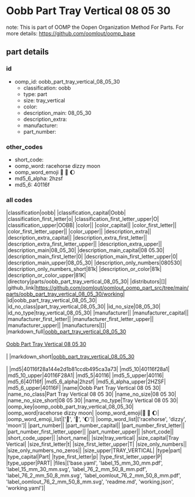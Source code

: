 # Oobb Part Tray Vertical 08 05 30  

note: This is part of OOMP the Oopen Organization Method For Parts. For more details: https://github.com/oomlout/oomp_base

##  part details





### id
* oomp_id: oobb_part_tray_vertical_08_05_30
  * classification: oobb
  * type: part
  * size: tray_vertical
  * color: 
  * description_main: 08_05_30
  * description_extra: 
  * manufacturer: 
  * part_number: 

### other_codes
* short_code: 
* oomp_word: racehorse dizzy moon
* oomp_word_emoji :racehorse: :dizzy: :moon:
* md5_6_alpha: 2hzsf
* md5_6: 40116f

### all codes 
|classification|oobb|
|classification_capital|Oobb|
|classification_first_letter|o|
|classification_first_letter_upper|O|
|classification_upper|OOBB|
|color||
|color_capital||
|color_first_letter||
|color_first_letter_upper||
|color_upper||
|description_extra||
|description_extra_capital||
|description_extra_first_letter||
|description_extra_first_letter_upper||
|description_extra_upper||
|description_main|08_05_30|
|description_main_capital|08 05.30|
|description_main_first_letter|0|
|description_main_first_letter_upper|0|
|description_main_upper|08_05_30|
|description_only_numbers|080530|
|description_only_numbers_short|81k|
|description_or_color|81k|
|description_or_color_upper|81K|
|directory|parts/oobb_part_tray_vertical_08_05_30|
|distributors|[]|
|github_link|https://github.com/oomlout/oomlout_oomp_part_src/tree/main/parts/oobb_part_tray_vertical_08_05_30/working|
|id|oobb_part_tray_vertical_08_05_30|
|id_no_class|part_tray_vertical_08_05_30|
|id_no_size|08_05_30|
|id_no_type|tray_vertical_08_05_30|
|manufacturer||
|manufacturer_capital||
|manufacturer_first_letter||
|manufacturer_first_letter_upper||
|manufacturer_upper||
|manufacturers|[]|
|markdown_full|[oobb_part_tray_vertical_08_05_30](https://github.com/oomlout/oomlout_oomp_part_src/tree/main/parts/oobb_part_tray_vertical_08_05_30/working)<br>[](https://github.com/oomlout/oomlout_oomp_part_src/tree/main/parts/oobb_part_tray_vertical_08_05_30/working)<br>[Oobb Part Tray Vertical 08 05 30](https://github.com/oomlout/oomlout_oomp_part_src/tree/main/parts/oobb_part_tray_vertical_08_05_30/working)<br><br>|
|markdown_short|[oobb_part_tray_vertical_08_05_30](https://github.com/oomlout/oomlout_oomp_part_src/tree/main/parts/oobb_part_tray_vertical_08_05_30/working)<br><br>|
|md5|40116f28a144e2d1b81ccdb495ca3a73|
|md5_10|40116f28a1|
|md5_10_upper|40116F28A1|
|md5_5|40116|
|md5_5_upper|40116|
|md5_6|40116f|
|md5_6_alpha|2hzsf|
|md5_6_alpha_upper|2HZSF|
|md5_6_upper|40116F|
|name|Oobb Part Tray Vertical 08 05 30|
|name_no_class|Part Tray Vertical 08 05 30|
|name_no_size|08 05 30|
|name_no_size_short|08 05 30|
|name_no_type|Tray Vertical 08 05 30|
|oomp_key|oomp_oobb_part_tray_vertical_08_05_30|
|oomp_word|racehorse dizzy moon|
|oomp_word_emoji|:racehorse: :dizzy: :moon:|
|oomp_word_emoji_list|[':racehorse:', ':dizzy:', ':moon:']|
|oomp_word_list|['racehorse', 'dizzy', 'moon']|
|part_number||
|part_number_capital||
|part_number_first_letter||
|part_number_first_letter_upper||
|part_number_upper||
|short_code||
|short_code_upper||
|short_name||
|size|tray_vertical|
|size_capital|Tray Vertical|
|size_first_letter|t|
|size_first_letter_upper|T|
|size_only_numbers||
|size_only_numbers_no_zeros||
|size_upper|TRAY_VERTICAL|
|type|part|
|type_capital|Part|
|type_first_letter|p|
|type_first_letter_upper|P|
|type_upper|PART|
|files|['base.yaml', 'label_15_mm_30_mm.pdf', 'label_15_mm_30_mm.svg', 'label_76_2_mm_50_8_mm.pdf', 'label_76_2_mm_50_8_mm.svg', 'label_oomlout_76_2_mm_50_8_mm.pdf', 'label_oomlout_76_2_mm_50_8_mm.svg', 'readme.md', 'working.json', 'working.yaml']|
